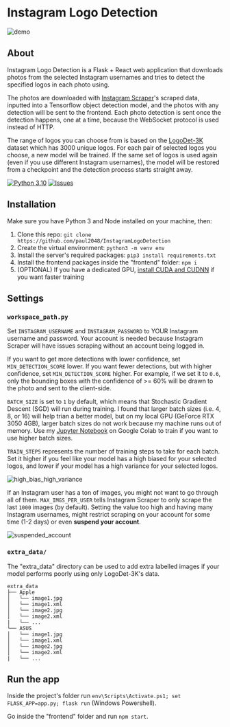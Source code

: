 # Instagram Logo Detection
![demo](demo.gif)

## About
Instagram Logo Detection is a Flask + React web application that downloads photos from the selected Instagram usernames and tries to detect the specified logos in each photo using.  

The photos are downloaded with [Instagram Scraper](https://github.com/arc298/instagram-scraper)'s scraped data, inputted into a Tensorflow object detection model, and the photos with any detection will be sent to the frontend. Each photo detection is sent once the detection happens, one at a time, because the WebSocket protocol is used instead of HTTP.

The range of logos you can choose from is based on the [LogoDet-3K](https://github.com/Wangjing1551/LogoDet-3K-Dataset) dataset which has 3000 unique logos. For each pair of selected logos you choose, a new model will be trained. If the same set of logos is used again (even if you use different Instagram usernames), the model will be restored from a checkpoint and the detection process starts straight away.  

[![Python 3.10](https://img.shields.io/badge/python-3.10-blue.svg)](https://www.python.org/downloads/release/python-3100/)
[![Issues](https://img.shields.io/github/issues/paul2048/InstagramLogoDetection?style=flat)](https://github.com/paul2048/InstagramLogoDetection/issues)

## Installation
Make sure you have Python 3 and Node installed on your machine, then:
1. Clone this repo: `git clone https://github.com/paul2048/InstagramLogoDetection`
2. Create the virtual environment: `python3 -m venv env`
3. Install the server's required packages: `pip3 install requirements.txt`
4. Install the frontend packages inside the "frontend" folder: `npm i`
5. (OPTIONAL) If you have a dedicated GPU, [install CUDA and CUDNN](https://medium.com/geekculture/install-cuda-and-cudnn-on-windows-linux-52d1501a8805) if you want faster training

## Settings
### `workspace_path.py`
Set `INSTAGRAM_USERNAME` and `INSTAGRAM_PASSWORD` to YOUR Instagram username and password. Your account is needed because Instagram Scraper will have issues scraping without an account being logged in.

If you want to get more detections with lower confidence, set `MIN_DETECTION_SCORE` lower. If you want fewer detections, but with higher confidence, set `MIN_DETECTION_SCORE` higher. For example, if we set it to `0.6`, only the bounding boxes with the confidence of >= 60% will be drawn to the photo and sent to the client-side.  

`BATCH_SIZE` is set to `1` by default, which means that Stochastic Gradient Descent (SGD) will run during training. I found that larger batch sizes (i.e. 4, 8, or 16) will help trian a better model, but on my local GPU (GeForce RTX 3050 4GB), larger batch sizes do not work because my machine runs out of memory. Use my [Jupyter Notebook](https://github.com/paul2048/LogoDetectionNotebook) on Google Colab to train if you want to use higher batch sizes. 

`TRAIN_STEPS` represents the number of training steps to take for each batch. Set it higher if you feel like your model has a high biased for your selected logos, and lower if your model has a high variance for your selected logos.

![high_bias_high_variance](https://1.cms.s81c.com/sites/default/files/2021-03-03/model-over-fitting.png)

If an Instagram user has a ton of images, you might not want to go through all of them. `MAX_IMGS_PER_USER` tells Instagram Scraper to only scrape the last `1000` images (by default). Setting the value too high and having many Instagram usernames, might restrict scraping on your account for some time (1-2 days) or even **suspend your account**.  

![suspended_account](https://i.imgur.com/EShmiXK.png)

### `extra_data/`
The "extra_data" directory can be used to add extra labelled images if your model performs poorly using only LogoDet-3K's data.  

```
extra_data
├── Apple
│   └── image1.jpg
│   └── image1.xml
│   └── image2.jpg
│   └── image2.xml
|   └── ...
└── ASUS
│   └── image1.jpg
│   └── image1.xml
│   └── image2.jpg
│   └── image2.xml
|   └── ...
```

## Run the app
Inside the project's folder run `env\Scripts\Activate.ps1; set FLASK_APP=app.py; flask run` (Windows Powershell).  

Go inside the "frontend" folder and run `npm start`.
